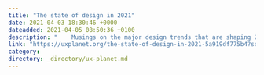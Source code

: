 ```yaml
---
title: "The state of design in 2021"
date: 2021-04-03 18:30:46 +0000
dateadded: 2021-04-05 08:50:36 +0100
description: "    Musings on the major design trends that are shaping 2021  Continue reading on UX Planet »  "
link: "https://uxplanet.org/the-state-of-design-in-2021-5a919df775b4?source=rss----819cc2aaeee0---4"
category:
directory: _directory/ux-planet.md
---
```

